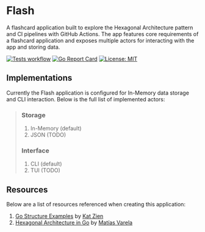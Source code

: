# Flash

A flashcard application built to explore the Hexagonal Architecture pattern and CI pipelines with GitHub Actions. The app features core requirements of a flashcard application and exposes multiple actors for interacting with the app and storing data.

[![Tests workflow](https://img.shields.io/github/workflow/status/jmcveigh55/flash/Test%20Base?longCache=tru&label=tests&logo=github&logoColor=fff)](https://github.com/jmcveigh55/flash/actions?query=workflow%3ATest%20Base)
[![Go Report Card](https://goreportcard.com/badge/github.com/jmcveigh55/flash)](https://goreportcard.com/report/github.com/jmcveigh55/flash)
[![License: MIT](https://img.shields.io/badge/license-MIT-yellow.svg)](https://opensource.org/licenses/MIT)

## Implementations

Currently the Flash application is configured for In-Memory data storage and CLI interaction. Below is the full list of implemented actors:

>### Storage
>
>1. In-Memory (default)
>2. JSON (TODO)
>
>### Interface
>
>1. CLI (default)
>2. TUI (TODO)

## Resources

Below are a list of resources referenced when creating this application:

1. [Go Structure Examples](https://github.com/katzien/go-structure-examples) by [Kat Zien](https://github.com/katzien)
2. [Hexagonal Architecture in Go](https://medium.com/@matiasvarela/hexagonal-architecture-in-go-cfd4e436faa3) by [Matías Varela](https://medium.com/@matiasvarela)
